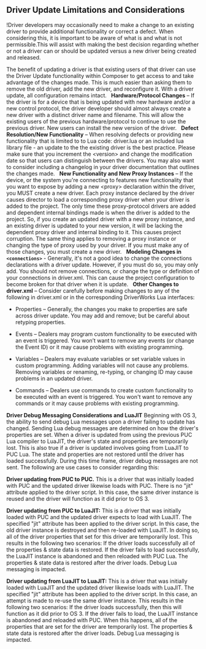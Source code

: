 ## Driver Update Limitations and Considerations

!Driver developers may occasionally need to make a change to an existing driver to provide additional functionality or correct a defect. When considering this, it is important to be aware of what is and what is not permissible.This will assist with making the best decision regarding whether or not a driver can or should be updated versus a new driver being created and released. 

The benefit of updating a driver is that existing users of that driver can use the Driver Update functionality within Composer to get access to and take advantage of the changes made. This is much easier than asking them to remove the old driver, add the new driver, and reconfigure it. With a driver update, all configuration remains intact.
 
**Hardware/Protocol Changes** – If the driver is for a device that is being updated with new hardware and/or a new control protocol, the driver developer should almost always create a new driver with a distinct driver name and filename. This will allow the existing users of the previous hardware/protocol to continue to use the previous driver. New users can install the new version of the driver.
 
**Defect Resolution/New Functionality** – When resolving defects or providing new functionality that is limited to  to Lua code: driver.lua or an included lua library file - an update to the the existing driver is the best practice. Please make sure that you increment the \<version\> and change the modification date so that users can distinguish between the drivers. You may also want to consider including a changelog in your driver documentation that outlines the changes made.
 
**New Functionality and New Proxy Instances** – If the device, or the system you're connecting to features new functionality that you want to expose by adding a new \<proxy\> declaration within the driver, you MUST create a new driver. Each proxy instance declared by the driver causes director to load a corresponding proxy driver when your driver is added to the project. The only time these proxy-protocol drivers are added and dependent internal bindings made is when the driver is added to the project. So, if you create an updated driver with a new proxy instance, and an existing driver is updated to your new version, it will be lacking the dependent proxy driver and internal binding to it. This causes project corruption. The same thing applies to removing a proxy instance or changing the type of proxy used by your driver. If you must make any of those changes, you must create a new driver.
 
**Modeling Changes in `<connections>`** - Generally, it's not a good idea to change the connections declarations with a driver update. However, if you must do so, you may only add. You should not remove connections, or change the type or definition of your connections in driver.xml. This can cause the project configuration to become broken for that driver when it is update.
 
**Other Changes to driver.xml** – Consider carefully before making changes to any of the following in driver.xml or in the corresponding DriverWorks Lua interfaces:

- Properties – Generally, the changes you make to properties are safe across driver update. You may add and remove; but be careful about retyping properties.

- Events – Dealers may program custom functionality to be executed with an event is triggered. You won’t want to remove any events (or change the Event ID) or it may cause problems with existing programming.

- Variables – Dealers may evaluate variables or set variable values in custom programming. Adding variables will not cause any problems. Removing variables or renaming, re-typing, or changing ID may cause problems in an updated driver.

- Commands – Dealers use commands to create custom functionality to be executed with an event is triggered. You won't want to remove any commands or it may cause problems with existing programming.

**Driver Debug Messaging Considerations and LuaJIT**
Beginning with OS 3, the ability to send debug Lua messages upon a driver failing to update has changed. Sending Lua debug messages are determined on how the driver's properties are set. When a driver is updated from using the previous PUC Lua compiler to LuaJIT, the driver's state and properties are temporarily lost. This is also true if a driver is updated involves going from LuaJIT to PUC Lua. The state and properties are not restored until the driver has loaded successfully. During this time frame, driver debug messages are not sent. The following are use cases to consider regarding this:

**Driver updating from PUC to PUC.**
This is a driver that was initially loaded with PUC and the updated driver likewise loads with PUC. There is no "jit" attribute applied to the driver script. In this case, the same driver instance is reused and the driver will function as it did prior to OS 3.

**Driver updating from PUC to LuaJIT:**
This is a driver that was initially loaded with PUC and the updated driver expects to load with LuaJIT. The specified "jit" attribute has been applied to the driver script. In this case, the old driver instance is destroyed and then re-loaded with LuaJIT. In doing so, all of the driver properties that set for this driver are temporarily lost. This results in the following two scenarios:
If the driver loads successfully all of the properties & state data is restored.
If the driver fails to load successfully, the LuaJIT instance is abandoned and then reloaded with PUC Lua. The properties & state data is restored after the driver loads. Debug Lua messaging is  impacted.

**Driver updating from LuaJIT to LuaJIT:**
This is a driver that was initially loaded with LuaJIT and the updated driver likewise loads with LuaJIT. The specified "jit" attribute has been applied to the driver script. In this case, an attempt is made to re-use the same driver instance. This results in the following two scenarios:
If the driver loads successfully, then this will function as it did prior to OS 3.
If the driver fails to load, the LuaJIT instance is abandoned and reloaded with PUC. When this happens, all of the properties that are set for the driver are temporarily lost. The properties & state data is restored after the driver loads. Debug Lua messaging is impacted.